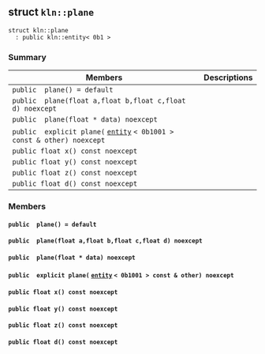 ## struct `kln::plane` 

```
struct kln::plane
  : public kln::entity< 0b1 >
```  

### Summary

 Members                        | Descriptions                                
--------------------------------|---------------------------------------------
`public  plane() = default`  | 
`public  plane(float a,float b,float c,float d) noexcept`  | 
`public  plane(float * data) noexcept`  | 
`public  explicit plane(` [`entity`](/api/kln::entity#structkln_1_1entity) `< 0b1001 > const & other) noexcept`  | 
`public float x() const noexcept`  | 
`public float y() const noexcept`  | 
`public float z() const noexcept`  | 
`public float d() const noexcept`  | 

### Members

#### `public  plane() = default`  

#### `public  plane(float a,float b,float c,float d) noexcept`  

#### `public  plane(float * data) noexcept`  

#### `public  explicit plane(` [`entity`](/api/kln::entity#structkln_1_1entity) `< 0b1001 > const & other) noexcept`  

#### `public float x() const noexcept`  

#### `public float y() const noexcept`  

#### `public float z() const noexcept`  

#### `public float d() const noexcept`  


